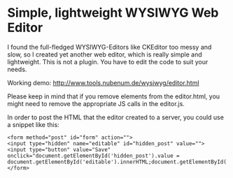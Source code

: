 # Simple, lightweight WYSIWYG Web Editor

I found the full-fledged WYSIWYG-Editors like CKEditor too messy and slow, so I created yet another web editor, which is really simple and lightweight.
This is not a plugin. You have to edit the code to suit your needs. 

Working demo: http://www.tools.nubenum.de/wysiwyg/editor.html

Please keep in mind that if you remove elements from the editor.html, you might need to remove the appropriate JS calls in the editor.js.

In order to post the HTML that the editor created to a server, you could use a snippet like this:
```
<form method="post" id="form" action="">
<input type="hidden" name="editable" id="hidden_post" value="">
<input type="button" value="Save" onclick="document.getElementById('hidden_post').value = document.getElementById('editable').innerHTML;document.getElementById('form').submit();">
</form>
```
